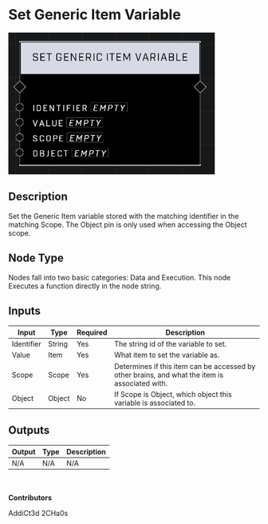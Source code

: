 # Set Generic Item Variable
![](../../../.gitbook/assets/set-generic-item-variable.png)
## Description
Set the Generic Item variable stored with the matching identifier in the matching Scope. The Object pin is only used when accessing the Object scope.

## Node Type
Nodes fall into two basic categories: Data and Execution. This node Executes a function directly in the node string.

## Inputs
| Input | Type | Required | Description |
|------------------|------------------|----------|--------------------------------------------------------------|
| Identifier | String | Yes | The string id of the variable to set. |
| Value | Item | Yes | What item to set the variable as. |
| Scope | Scope | Yes | Determines if this item can be accessed by other brains, and what the item is associated with. |
| Object | Object | No | If Scope is Object, which object this variable is associated to.

## Outputs
| Output | Type | Description |
|------------------|------------------|--------------------------------------------------------------|
| N/A | N/A | N/A |

\
\
**Contributors**

AddiCt3d 2CHa0s